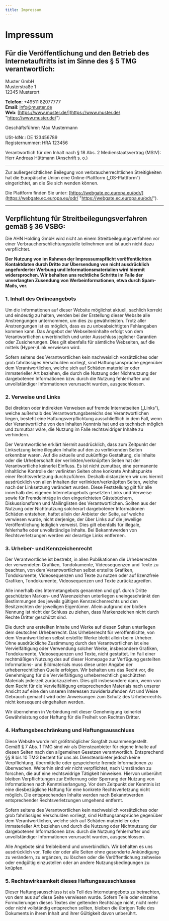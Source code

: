 ```yaml
---
title: Impressum
---
```


# Impressum

## Für die Veröffentlichung und den Betrieb des Internetauftritts ist im Sinne des § 5 TMG verantwortlich:

Muster GmbH  
Musterstraße 1  
12345 Musterort

**Telefon**: +49511 82077777  
**Email**: [info@muster.de](mailto:info@muster.de)  
**Web**: [https://www.muster.de/](https://www.muster.de/ "https://www.muster.de/")

Geschäftsführer: Max Mustermann 

USt-IdNr.: DE 123456789  
Registernummer: HRA 123456

Verantwortlich für den Inhalt nach § 18 Abs. 2 Medienstaatsvertrag (MStV): Herr Andreas Hüttmann (Anschrift s. o.) 

---

Zur außergerichtlichen Beilegung von verbraucherrechtlichen Streitigkeiten hat die Europäische Union eine Online-Plattform („OS-Plattform“) eingerichtet, an die Sie sich wenden können.

Die Plattform finden Sie unter: [https://webgate.ec.europa.eu/odr/](https://webgate.ec.europa.eu/odr/ "https://webgate.ec.europa.eu/odr/").

---

## Verpflichtung für Streitbeilegungsverfahren gemäß § 36 VSBG:

Die AHN Holding GmbH wird nicht an einem Streitbeilegungsverfahren vor einer Verbraucherschlichtungsstelle teilnehmen und ist auch nicht dazu verpflichtet.

**Der Nutzung von im Rahmen der Impressumspflicht veröffentlichten Kontaktdaten durch Dritte zur Übersendung von nicht ausdrücklich angeforderter Werbung und Informationsmaterialien wird hiermit widersprochen. Wir behalten uns rechtliche Schritte im Falle der unverlangten Zusendung von Werbeinformationen, etwa durch Spam-Mails, vor.**

### **1. Inhalt des Onlineangebots**

Um die Informationen auf dieser Website möglichst aktuell, sachlich korrekt und eindeutig zu halten, werden bei der Erstellung dieser Website alle Anstrengungen unternommen, um dies zu gewährleisten. Trotz aller Anstrengungen ist es möglich, dass es zu unbeabsichtigten Fehlangaben kommen kann. Das Angebot der Webseiteninhalte erfolgt von dem Verantwortlichen unverbindlich und unter Ausschluss jeglicher Garantien oder Zusicherungen. Dies gilt ebenfalls für sämtliche Webseiten, auf die mittels (Hyper-)Link verwiesen wird.

Sofern seitens des Verantwortlichen kein nachweislich vorsätzliches oder grob fahrlässiges Verschulden vorliegt, sind Haftungsansprüche gegenüber dem Verantwortlichen, welche sich auf Schäden materieller oder immaterieller Art beziehen, die durch die Nutzung oder Nichtnutzung der dargebotenen Informationen bzw. durch die Nutzung fehlerhafter und unvollständiger Informationen verursacht wurden, ausgeschlossen.

### **2. Verweise und Links**

Bei direkten oder indirekten Verweisen auf fremde Internetseiten („Links“), welche außerhalb des Verantwortungsbereichs des Verantwortlichen liegen, besteht eine Haftungsverpflichtung ausschließlich in dem Fall, wenn der Verantwortliche von den Inhalten Kenntnis hat und es technisch möglich und zumutbar wäre, die Nutzung im Falle rechtswidriger Inhalte zu verhindern.

Der Verantwortliche erklärt hiermit ausdrücklich, dass zum Zeitpunkt der Linksetzung keine illegalen Inhalte auf den zu verlinkenden Seiten erkennbar waren. Auf die aktuelle und zukünftige Gestaltung, die Inhalte oder die Urheberschaft der verlinkten/verknüpften Seiten hat der Verantwortliche keinerlei Einfluss. Es ist nicht zumutbar, eine permanente inhaltliche Kontrolle der verlinkten Seiten ohne konkrete Anhaltspunkte einer Rechtsverletzung durchzuführen. Deshalb distanzieren wir uns hiermit ausdrücklich von allen Inhalten der verlinkten/verknüpften Seiten, welche nach der Linksetzung verändert wurden. Diese Feststellung gilt für alle innerhalb des eigenen Internetangebots gesetzten Links und Verweise sowie für Fremdeinträge in den eingerichteten Gästebüchern, Diskussionsforen und Mailinglisten des Verantwortlichen. Sollten aus der Nutzung oder Nichtnutzung solcherart dargebotener Informationen Schäden entstehen, haftet allein der Anbieter der Seite, auf welche verwiesen wurde, nicht derjenige, der über Links auf die jeweilige Veröffentlichung lediglich verweist. Dies gilt ebenfalls für illegale, fehlerhafte oder unvollständige Inhalte. Bei Bekanntwerden von Rechtsverletzungen werden wir derartige Links entfernen.

### **3. Urheber- und Kennzeichenrecht**

Der Verantwortliche ist bestrebt, in allen Publikationen die Urheberrechte der verwendeten Grafiken, Tondokumente, Videosequenzen und Texte zu beachten, von dem Verantwortlichen selbst erstellte Grafiken, Tondokumente, Videosequenzen und Texte zu nutzen oder auf lizenzfreie Grafiken, Tondokumente, Videosequenzen und Texte zurückzugreifen.

Alle innerhalb des Internetangebots genannten und ggf. durch Dritte geschützten Marken- und Warenzeichen unterliegen uneingeschränkt den Bestimmungen des jeweils gültigen Kennzeichenrechts und den Besitzrechten der jeweiligen Eigentümer. Allein aufgrund der bloßen Nennung ist nicht der Schluss zu ziehen, dass Markenzeichen nicht durch Rechte Dritter geschützt sind.

Die durch uns erstellten Inhalte und Werke auf diesen Seiten unterliegen dem deutschen Urheberrecht. Das Urheberrecht für veröffentlichte, von dem Verantwortlichen selbst erstellte Werke bleibt allein beim Urheber. Ohne ausdrückliche Zustimmung durch den Verantwortlichen ist eine Vervielfältigung oder Verwendung solcher Werke, insbesondere Grafiken, Tondokumente, Videosequenzen und Texte, nicht gestattet. Im Fall einer rechtmäßigen Nutzung des auf dieser Homepage zur Verfügung gestellten Informations- und Bildmaterials muss diese unter Angabe der urheberrechtlichen Quelle erfolgen. Wir behalten uns das Recht vor, die Genehmigung für die Vervielfältigung urheberrechtlich geschützten Materials jederzeit zurückzuziehen. Dies gilt insbesondere dann, wenn von dem Recht für die Vervielfältigung entsprechenden Materials nach unserer Ansicht auf eine den unseren Interessen zuwiderlaufenden Art und Weise Gebrauch gemacht wird oder Anweisungen zum Schutz des Urheberrechts nicht konsequent eingehalten werden.

Wir übernehmen in Verbindung mit dieser Genehmigung keinerlei Gewährleistung oder Haftung für die Freiheit von Rechten Dritter.

### **4. Haftungsbeschränkung und Haftungsausschluss**

Diese Website wurde mit größtmöglicher Sorgfalt zusammengestellt. Gemäß § 7 Abs. 1 TMG sind wir als Diensteanbieter für eigene Inhalte auf diesen Seiten nach den allgemeinen Gesetzen verantwortlich. Entsprechend §§ 8 bis 10 TMG besteht für uns als Diensteanbieter jedoch keine Verpflichtung, übermittelte oder gespeicherte fremde Informationen zu überwachen. Weiterhin sind wir nicht verpflichtet, nach Umständen zu forschen, die auf eine rechtswidrige Tätigkeit hinweisen. Hiervon unberührt bleiben Verpflichtungen zur Entfernung oder Sperrung der Nutzung von Informationen nach Kenntniserlangung. Vor dem Zeitpunkt der Kenntnis ist eine diesbezügliche Haftung für eine konkrete Rechtsverletzung nicht möglich. Die entsprechenden Inhalte werden nach Bekanntwerden entsprechender Rechtsverletzungen umgehend entfernt.

Sofern seitens des Verantwortlichen kein nachweislich vorsätzliches oder grob fahrlässiges Verschulden vorliegt, sind Haftungsansprüche gegenüber dem Verantwortlichen, welche sich auf Schäden materieller oder immaterieller Art beziehen und durch die Nutzung oder Nichtnutzung der dargebotenen Informationen bzw. durch die Nutzung fehlerhafter und unvollständiger Informationen verursacht wurden, ausgeschlossen.

Alle Angebote sind freibleibend und unverbindlich. Wir behalten es uns ausdrücklich vor, Teile der oder alle Seiten ohne gesonderte Ankündigung zu verändern, zu ergänzen, zu löschen oder die Veröffentlichung zeitweise oder endgültig einzustellen oder an andere Nutzungsbedingungen zu knüpfen.

### **5. Rechtswirksamkeit dieses Haftungsausschlusses**

Dieser Haftungsausschluss ist als Teil des Internetangebots zu betrachten, von dem aus auf diese Seite verwiesen wurde. Sofern Teile oder einzelne Formulierungen dieses Textes der geltenden Rechtslage nicht, nicht mehr oder nicht vollständig entsprechen sollten, bleiben die übrigen Teile des Dokuments in ihrem Inhalt und ihrer Gültigkeit davon unberührt.